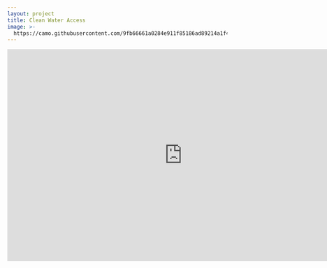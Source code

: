 ```yaml
---
layout: project
title: Clean Water Access
image: >-
  https://camo.githubusercontent.com/9fb66661a0284e911f85186ad89214a1f4fef858bff8c967e6e4d10e96f7d829/68747470733a2f2f692e706f7374696d672e63632f50715973515837312f57696e642d57726974652d616e2d617765736f6d652d6465736372697074696f6e2d666f722d796f75722d6e65772d736974652d686572652d596f752d63616e2d656469742d746869732d6c696e652d696e2d636f6e6669672d796d6c2d49742e706e67
---
```


<iframe title="MaciejCzerniak_SDG_Indicators_Dashboard" width="800" height="486" src="https://app.powerbi.com/view?r=eyJrIjoiZTIxNjBhZTQtMzNlZS00NDAwLTlmNmQtNWQwYWRlYzU0MjRhIiwidCI6IjBhMzM1ODliLTAwMzYtNGZlOC1hODI5LTNlZDA5MjZhZjg4NiIsImMiOjl9" frameborder="0" allowFullScreen="true"></iframe>